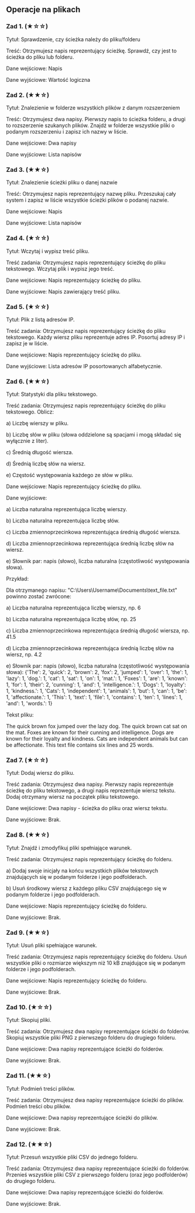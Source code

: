 ## Operacje na plikach

### Zad 1. (★☆☆)

Tytuł: Sprawdzenie, czy ścieżka należy do pliku/folderu

Treść: Otrzymujesz napis reprezentujący ścieżkę. Sprawdź, czy jest to ścieżka do pliku lub folderu.

Dane wejściowe: Napis

Dane wyjściowe: Wartość logiczna

### Zad 2. (★★☆)

Tytuł: Znalezienie w folderze wszystkich plików z danym rozszerzeniem

Treść: Otrzymujesz dwa napisy. Pierwszy napis to ścieżka folderu, a drugi to rozszerzenie szukanych plików. Znajdź w folderze wszystkie pliki o podanym rozszerzeniu i zapisz ich nazwy w liście.

Dane wejściowe: Dwa napisy

Dane wyjściowe: Lista napisów

### Zad 3. (★★☆)

Tytuł: Znalezienie ścieżki pliku o danej nazwie

Treść: Otrzymujesz napis reprezentujący nazwę pliku. Przeszukaj cały system i zapisz w liście wszystkie ścieżki plików o podanej nazwie.

Dane wejściowe: Napis

Dane wyjściowe: Lista napisów

### Zad 4. (★☆☆)

Tytuł: Wczytaj i wypisz treść pliku.

Treść zadania: Otrzymujesz napis reprezentujący ścieżkę do pliku tekstowego. Wczytaj plik i wypisz jego treść.

Dane wejściowe: Napis reprezentujący ścieżkę do pliku.

Dane wyjściowe: Napis zawierający treść pliku.

### Zad 5. (★☆☆)

Tytuł: Plik z listą adresów IP.

Treść zadania: Otrzymujesz napis reprezentujący ścieżkę do pliku tekstowego. Każdy wiersz pliku reprezentuje adres IP. Posortuj adresy IP i zapisz je w liście.

Dane wejściowe: Napis reprezentujący ścieżkę do pliku.

Dane wyjściowe: Lista adresów IP posortowanych alfabetycznie.

### Zad 6. (★★☆)

Tytuł: Statystyki dla pliku tekstowego.

Treść zadania: Otrzymujesz napis reprezentujący ścieżkę do pliku tekstowego. Oblicz:

a) Liczbę wierszy w pliku.

b) Liczbę słów w pliku (słowa oddzielone są spacjami i mogą składać się wyłącznie z liter).

c) Średnią długość wiersza.

d) Średnią liczbę słów na wiersz.

e) Częstość występowania każdego ze słów w pliku.

Dane wejściowe: Napis reprezentujący ścieżkę do pliku.

Dane wyjściowe:

a) Liczba naturalna reprezentująca liczbę wierszy.

b) Liczba naturalna reprezentująca liczbę słów.

c) Liczba zmiennoprzecinkowa reprezentująca średnią długość wiersza.

d) Liczba zmiennoprzecinkowa reprezentująca średnią liczbę słów na wiersz.

e) Słownik par: napis (słowo), liczba naturalna (częstotliwość występowania słowa). 

Przykład:

Dla otrzymanego napisu: "C:\Users\Username\Documents\text_file.txt" powinno zostać zwrócone:

a) Liczba naturalna reprezentująca liczbę wierszy, np. 6

b) Liczba naturalna reprezentująca liczbę słów, np. 25

c) Liczba zmiennoprzecinkowa reprezentująca średnią długość wiersza, np. 41.5

d) Liczba zmiennoprzecinkowa reprezentująca średnią liczbę słów na wiersz, np. 4.2

e) Słownik par: napis (słowo), liczba naturalna (częstotliwość występowania słowa): {'The': 2, 'quick': 2, 'brown': 2, 'fox': 2, 'jumped': 1, 'over': 1, 'the': 1, 'lazy': 1, 'dog.': 1, 'cat': 1, 'sat': 1, 'on': 1, 'mat.': 1, 'Foxes': 1, 'are': 1, 'known': 1, 'for': 1, 'their': 2, 'cunning': 1, 'and': 1, 'intelligence.': 1, 'Dogs': 1, 'loyalty': 1, 'kindness.': 1, 'Cats': 1, 'independent': 1, 'animals': 1, 'but': 1, 'can': 1, 'be': 1, 'affectionate.': 1, 'This': 1, 'text': 1, 'file': 1, 'contains': 1, 'ten': 1, 'lines': 1, 'and': 1, 'words.': 1}

Tekst pliku:

The quick brown fox jumped over the lazy dog.
The quick brown cat sat on the mat.
Foxes are known for their cunning and intelligence.
Dogs are known for their loyalty and kindness.
Cats are independent animals but can be affectionate.
This text file contains six lines and 25 words.

### Zad 7. (★☆☆)

Tytuł: Dodaj wiersz do pliku.

Treść zadania: Otrzymujesz dwa napisy. Pierwszy napis reprezentuje ścieżkę do pliku tekstowego, a drugi napis reprezentuje wiersz tekstu. Dodaj otrzymany wiersz na początek pliku tekstowego.

Dane wejściowe: Dwa napisy - ścieżka do pliku oraz wiersz tekstu.

Dane wyjściowe: Brak.

### Zad 8. (★★☆)

Tytuł: Znajdź i zmodyfikuj pliki spełniające warunek.

Treść zadania: Otrzymujesz napis reprezentujący ścieżkę do folderu.

a) Dodaj swoje inicjały na końcu wszystkich plików tekstowych znajdujących się w podanym folderze i jego podfolderach.

b) Usuń środkowy wiersz z każdego pliku CSV znajdującego się w podanym folderze i jego podfolderach.

Dane wejściowe: Napis reprezentujący ścieżkę do folderu.

Dane wyjściowe: Brak.

### Zad 9. (★★☆)

Tytuł: Usuń pliki spełniające warunek.

Treść zadania: Otrzymujesz napis reprezentujący ścieżkę do folderu. Usuń wszystkie pliki o rozmiarze większym niż 10 kB znajdujące się w podanym folderze i jego podfolderach.

Dane wejściowe: Napis reprezentujący ścieżkę do folderu.

Dane wyjściowe: Brak.

### Zad 10. (★☆☆)

Tytuł: Skopiuj pliki.

Treść zadania: Otrzymujesz dwa napisy reprezentujące ścieżki do folderów. Skopiuj wszystkie pliki PNG z pierwszego folderu do drugiego folderu.

Dane wejściowe: Dwa napisy reprezentujące ścieżki do folderów.

Dane wyjściowe: Brak.

### Zad 11.  (★★☆)

Tytuł: Podmień treści plików.

Treść zadania: Otrzymujesz dwa napisy reprezentujące ścieżki do plików. Podmień treści obu plików.

Dane wejściowe: Dwa napisy reprezentujące ścieżki do plików.

Dane wyjściowe: Brak.

### Zad 12. (★★☆)

Tytuł: Przesuń wszystkie pliki CSV do jednego folderu.

Treść zadania: Otrzymujesz dwa napisy reprezentujące ścieżki do folderów. Przenieś wszystkie pliki CSV z pierwszego folderu (oraz jego podfolderów) do drugiego folderu.

Dane wejściowe: Dwa napisy reprezentujące ścieżki do folderów.

Dane wyjściowe: Brak.
